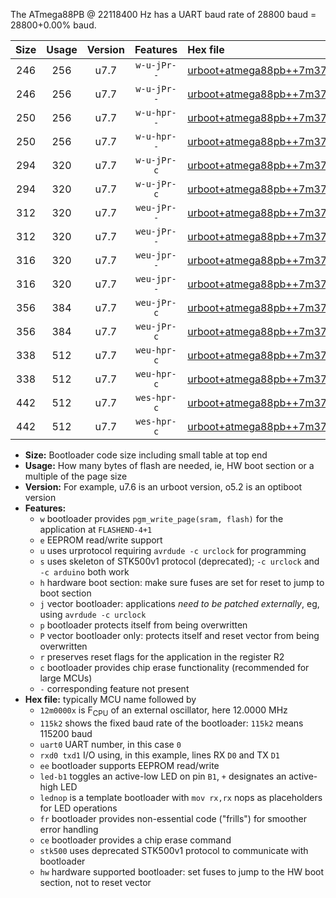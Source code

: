 The ATmega88PB @ 22118400 Hz has a UART baud rate of 28800 baud = 28800+0.00% baud.

|Size|Usage|Version|Features|Hex file|
|:-:|:-:|:-:|:-:|:--|
|246|256|u7.7|`w-u-jPr--`|[urboot+atmega88pb++7m3728x++++9k6_uart0_rxd0_txd1_led+b5.hex](https://raw.githubusercontent.com/stefanrueger/urboot.hex/main/mcus/atmega88pb/external_oscillator/fcpu++7m3728_Hz/br++++9k6_bps/urboot+atmega88pb++7m3728x++++9k6_uart0_rxd0_txd1_led+b5.hex)|
|246|256|u7.7|`w-u-jPr--`|[urboot+atmega88pb++7m3728x++++9k6_uart0_rxd0_txd1_lednop.hex](https://raw.githubusercontent.com/stefanrueger/urboot.hex/main/mcus/atmega88pb/external_oscillator/fcpu++7m3728_Hz/br++++9k6_bps/urboot+atmega88pb++7m3728x++++9k6_uart0_rxd0_txd1_lednop.hex)|
|250|256|u7.7|`w-u-hpr--`|[urboot+atmega88pb++7m3728x++++9k6_uart0_rxd0_txd1_led+b5_fr_hw.hex](https://raw.githubusercontent.com/stefanrueger/urboot.hex/main/mcus/atmega88pb/external_oscillator/fcpu++7m3728_Hz/br++++9k6_bps/urboot+atmega88pb++7m3728x++++9k6_uart0_rxd0_txd1_led+b5_fr_hw.hex)|
|250|256|u7.7|`w-u-hpr--`|[urboot+atmega88pb++7m3728x++++9k6_uart0_rxd0_txd1_lednop_fr_hw.hex](https://raw.githubusercontent.com/stefanrueger/urboot.hex/main/mcus/atmega88pb/external_oscillator/fcpu++7m3728_Hz/br++++9k6_bps/urboot+atmega88pb++7m3728x++++9k6_uart0_rxd0_txd1_lednop_fr_hw.hex)|
|294|320|u7.7|`w-u-jPr-c`|[urboot+atmega88pb++7m3728x++++9k6_uart0_rxd0_txd1_led+b5_fr_ce.hex](https://raw.githubusercontent.com/stefanrueger/urboot.hex/main/mcus/atmega88pb/external_oscillator/fcpu++7m3728_Hz/br++++9k6_bps/urboot+atmega88pb++7m3728x++++9k6_uart0_rxd0_txd1_led+b5_fr_ce.hex)|
|294|320|u7.7|`w-u-jPr-c`|[urboot+atmega88pb++7m3728x++++9k6_uart0_rxd0_txd1_lednop_fr_ce.hex](https://raw.githubusercontent.com/stefanrueger/urboot.hex/main/mcus/atmega88pb/external_oscillator/fcpu++7m3728_Hz/br++++9k6_bps/urboot+atmega88pb++7m3728x++++9k6_uart0_rxd0_txd1_lednop_fr_ce.hex)|
|312|320|u7.7|`weu-jPr--`|[urboot+atmega88pb++7m3728x++++9k6_uart0_rxd0_txd1_ee_led+b5.hex](https://raw.githubusercontent.com/stefanrueger/urboot.hex/main/mcus/atmega88pb/external_oscillator/fcpu++7m3728_Hz/br++++9k6_bps/urboot+atmega88pb++7m3728x++++9k6_uart0_rxd0_txd1_ee_led+b5.hex)|
|312|320|u7.7|`weu-jPr--`|[urboot+atmega88pb++7m3728x++++9k6_uart0_rxd0_txd1_ee_lednop.hex](https://raw.githubusercontent.com/stefanrueger/urboot.hex/main/mcus/atmega88pb/external_oscillator/fcpu++7m3728_Hz/br++++9k6_bps/urboot+atmega88pb++7m3728x++++9k6_uart0_rxd0_txd1_ee_lednop.hex)|
|316|320|u7.7|`weu-jpr--`|[urboot+atmega88pb++7m3728x++++9k6_uart0_rxd0_txd1_ee_led+b5_fr.hex](https://raw.githubusercontent.com/stefanrueger/urboot.hex/main/mcus/atmega88pb/external_oscillator/fcpu++7m3728_Hz/br++++9k6_bps/urboot+atmega88pb++7m3728x++++9k6_uart0_rxd0_txd1_ee_led+b5_fr.hex)|
|316|320|u7.7|`weu-jpr--`|[urboot+atmega88pb++7m3728x++++9k6_uart0_rxd0_txd1_ee_lednop_fr.hex](https://raw.githubusercontent.com/stefanrueger/urboot.hex/main/mcus/atmega88pb/external_oscillator/fcpu++7m3728_Hz/br++++9k6_bps/urboot+atmega88pb++7m3728x++++9k6_uart0_rxd0_txd1_ee_lednop_fr.hex)|
|356|384|u7.7|`weu-jPr-c`|[urboot+atmega88pb++7m3728x++++9k6_uart0_rxd0_txd1_ee_led+b5_fr_ce.hex](https://raw.githubusercontent.com/stefanrueger/urboot.hex/main/mcus/atmega88pb/external_oscillator/fcpu++7m3728_Hz/br++++9k6_bps/urboot+atmega88pb++7m3728x++++9k6_uart0_rxd0_txd1_ee_led+b5_fr_ce.hex)|
|356|384|u7.7|`weu-jPr-c`|[urboot+atmega88pb++7m3728x++++9k6_uart0_rxd0_txd1_ee_lednop_fr_ce.hex](https://raw.githubusercontent.com/stefanrueger/urboot.hex/main/mcus/atmega88pb/external_oscillator/fcpu++7m3728_Hz/br++++9k6_bps/urboot+atmega88pb++7m3728x++++9k6_uart0_rxd0_txd1_ee_lednop_fr_ce.hex)|
|338|512|u7.7|`weu-hpr-c`|[urboot+atmega88pb++7m3728x++++9k6_uart0_rxd0_txd1_ee_led+b5_fr_ce_hw.hex](https://raw.githubusercontent.com/stefanrueger/urboot.hex/main/mcus/atmega88pb/external_oscillator/fcpu++7m3728_Hz/br++++9k6_bps/urboot+atmega88pb++7m3728x++++9k6_uart0_rxd0_txd1_ee_led+b5_fr_ce_hw.hex)|
|338|512|u7.7|`weu-hpr-c`|[urboot+atmega88pb++7m3728x++++9k6_uart0_rxd0_txd1_ee_lednop_fr_ce_hw.hex](https://raw.githubusercontent.com/stefanrueger/urboot.hex/main/mcus/atmega88pb/external_oscillator/fcpu++7m3728_Hz/br++++9k6_bps/urboot+atmega88pb++7m3728x++++9k6_uart0_rxd0_txd1_ee_lednop_fr_ce_hw.hex)|
|442|512|u7.7|`wes-hpr-c`|[urboot+atmega88pb++7m3728x++++9k6_uart0_rxd0_txd1_ee_led+b5_fr_ce_stk500_hw.hex](https://raw.githubusercontent.com/stefanrueger/urboot.hex/main/mcus/atmega88pb/external_oscillator/fcpu++7m3728_Hz/br++++9k6_bps/urboot+atmega88pb++7m3728x++++9k6_uart0_rxd0_txd1_ee_led+b5_fr_ce_stk500_hw.hex)|
|442|512|u7.7|`wes-hpr-c`|[urboot+atmega88pb++7m3728x++++9k6_uart0_rxd0_txd1_ee_lednop_fr_ce_stk500_hw.hex](https://raw.githubusercontent.com/stefanrueger/urboot.hex/main/mcus/atmega88pb/external_oscillator/fcpu++7m3728_Hz/br++++9k6_bps/urboot+atmega88pb++7m3728x++++9k6_uart0_rxd0_txd1_ee_lednop_fr_ce_stk500_hw.hex)|

- **Size:** Bootloader code size including small table at top end
- **Usage:** How many bytes of flash are needed, ie, HW boot section or a multiple of the page size
- **Version:** For example, u7.6 is an urboot version, o5.2 is an optiboot version
- **Features:**
  + `w` bootloader provides `pgm_write_page(sram, flash)` for the application at `FLASHEND-4+1`
  + `e` EEPROM read/write support
  + `u` uses urprotocol requiring `avrdude -c urclock` for programming
  + `s` uses skeleton of STK500v1 protocol (deprecated); `-c urclock` and `-c arduino` both work
  + `h` hardware boot section: make sure fuses are set for reset to jump to boot section
  + `j` vector bootloader: applications *need to be patched externally*, eg, using `avrdude -c urclock`
  + `p` bootloader protects itself from being overwritten
  + `P` vector bootloader only: protects itself and reset vector from being overwritten
  + `r` preserves reset flags for the application in the register R2
  + `c` bootloader provides chip erase functionality (recommended for large MCUs)
  + `-` corresponding feature not present
- **Hex file:** typically MCU name followed by
  + `12m0000x` is F<sub>CPU</sub> of an external oscillator, here 12.0000 MHz
  + `115k2` shows the fixed baud rate of the bootloader: `115k2` means 115200 baud
  + `uart0` UART number, in this case `0`
  + `rxd0 txd1` I/O using, in this example, lines RX `D0` and TX `D1`
  + `ee` bootloader supports EEPROM read/write
  + `led-b1` toggles an active-low LED on pin `B1`, `+` designates an active-high LED
  + `lednop` is a template bootloader with `mov rx,rx` nops as placeholders for LED operations
  + `fr` bootloader provides non-essential code ("frills") for smoother error handling
  + `ce` bootloader provides a chip erase command
  + `stk500` uses deprecated STK500v1 protocol to communicate with bootloader
  + `hw` hardware supported bootloader: set fuses to jump to the HW boot section, not to reset vector
